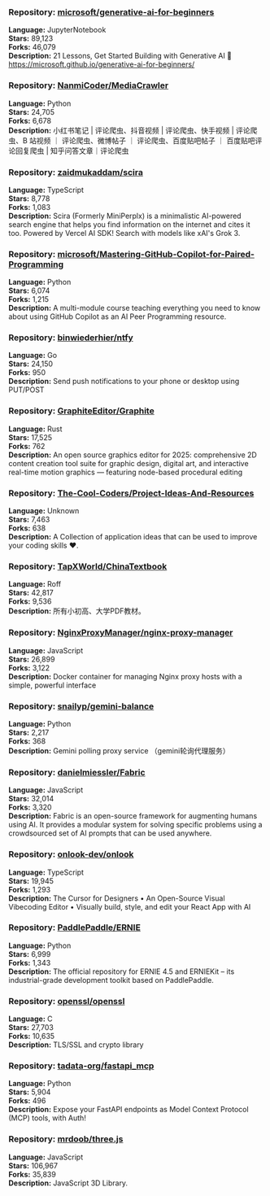 ### **Repository:** [microsoft/generative-ai-for-beginners](https://github.com/microsoft/generative-ai-for-beginners)

**Language:** JupyterNotebook  
**Stars:** 89,123  
**Forks:** 46,079  
**Description:** 21 Lessons, Get Started Building with Generative AI 🔗 https://microsoft.github.io/generative-ai-for-beginners/

### **Repository:** [NanmiCoder/MediaCrawler](https://github.com/NanmiCoder/MediaCrawler)

**Language:** Python  
**Stars:** 24,705  
**Forks:** 6,678  
**Description:** 小红书笔记 | 评论爬虫、抖音视频 | 评论爬虫、快手视频 | 评论爬虫、B 站视频 ｜ 评论爬虫、微博帖子 ｜ 评论爬虫、百度贴吧帖子 ｜ 百度贴吧评论回复爬虫 | 知乎问答文章｜评论爬虫

### **Repository:** [zaidmukaddam/scira](https://github.com/zaidmukaddam/scira)

**Language:** TypeScript  
**Stars:** 8,778  
**Forks:** 1,083  
**Description:** Scira (Formerly MiniPerplx) is a minimalistic AI-powered search engine that helps you find information on the internet and cites it too. Powered by Vercel AI SDK! Search with models like xAI's Grok 3.

### **Repository:** [microsoft/Mastering-GitHub-Copilot-for-Paired-Programming](https://github.com/microsoft/Mastering-GitHub-Copilot-for-Paired-Programming)

**Language:** Python  
**Stars:** 6,074  
**Forks:** 1,215  
**Description:** A multi-module course teaching everything you need to know about using GitHub Copilot as an AI Peer Programming resource.

### **Repository:** [binwiederhier/ntfy](https://github.com/binwiederhier/ntfy)

**Language:** Go  
**Stars:** 24,150  
**Forks:** 950  
**Description:** Send push notifications to your phone or desktop using PUT/POST

### **Repository:** [GraphiteEditor/Graphite](https://github.com/GraphiteEditor/Graphite)

**Language:** Rust  
**Stars:** 17,525  
**Forks:** 762  
**Description:** An open source graphics editor for 2025: comprehensive 2D content creation tool suite for graphic design, digital art, and interactive real-time motion graphics — featuring node-based procedural editing

### **Repository:** [The-Cool-Coders/Project-Ideas-And-Resources](https://github.com/The-Cool-Coders/Project-Ideas-And-Resources)

**Language:** Unknown  
**Stars:** 7,463  
**Forks:** 638  
**Description:** A Collection of application ideas that can be used to improve your coding skills ❤.

### **Repository:** [TapXWorld/ChinaTextbook](https://github.com/TapXWorld/ChinaTextbook)

**Language:** Roff  
**Stars:** 42,817  
**Forks:** 9,536  
**Description:** 所有小初高、大学PDF教材。

### **Repository:** [NginxProxyManager/nginx-proxy-manager](https://github.com/NginxProxyManager/nginx-proxy-manager)

**Language:** JavaScript  
**Stars:** 26,899  
**Forks:** 3,122  
**Description:** Docker container for managing Nginx proxy hosts with a simple, powerful interface

### **Repository:** [snailyp/gemini-balance](https://github.com/snailyp/gemini-balance)

**Language:** Python  
**Stars:** 2,217  
**Forks:** 368  
**Description:** Gemini polling proxy service （gemini轮询代理服务）

### **Repository:** [danielmiessler/Fabric](https://github.com/danielmiessler/Fabric)

**Language:** JavaScript  
**Stars:** 32,014  
**Forks:** 3,320  
**Description:** Fabric is an open-source framework for augmenting humans using AI. It provides a modular system for solving specific problems using a crowdsourced set of AI prompts that can be used anywhere.

### **Repository:** [onlook-dev/onlook](https://github.com/onlook-dev/onlook)

**Language:** TypeScript  
**Stars:** 19,945  
**Forks:** 1,293  
**Description:** The Cursor for Designers • An Open-Source Visual Vibecoding Editor • Visually build, style, and edit your React App with AI

### **Repository:** [PaddlePaddle/ERNIE](https://github.com/PaddlePaddle/ERNIE)

**Language:** Python  
**Stars:** 6,999  
**Forks:** 1,343  
**Description:** The official repository for ERNIE 4.5 and ERNIEKit – its industrial-grade development toolkit based on PaddlePaddle.

### **Repository:** [openssl/openssl](https://github.com/openssl/openssl)

**Language:** C  
**Stars:** 27,703  
**Forks:** 10,635  
**Description:** TLS/SSL and crypto library

### **Repository:** [tadata-org/fastapi_mcp](https://github.com/tadata-org/fastapi_mcp)

**Language:** Python  
**Stars:** 5,904  
**Forks:** 496  
**Description:** Expose your FastAPI endpoints as Model Context Protocol (MCP) tools, with Auth!

### **Repository:** [mrdoob/three.js](https://github.com/mrdoob/three.js)

**Language:** JavaScript  
**Stars:** 106,967  
**Forks:** 35,839  
**Description:** JavaScript 3D Library.

